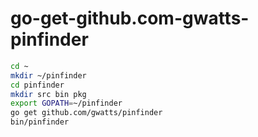 # go-get-github.com-gwatts-pinfinder
```bash
cd ~
mkdir ~/pinfinder
cd pinfinder
mkdir src bin pkg
export GOPATH=~/pinfinder
go get github.com/gwatts/pinfinder
bin/pinfinder
